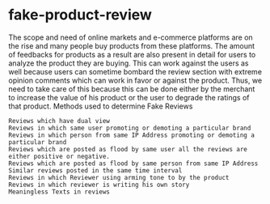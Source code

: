 # fake-product-review
The scope and need of online markets and e-commerce platforms are on the rise and many people buy products from these platforms. The amount of feedbacks for products as a result are also present in detail for users to analyze the product they are buying. This can work against the users as well because users can sometime bombard the review section with extreme opinion comments which can work in favor or against the product. Thus, we need to take care of this because this can be done either by the merchant to increase the value of his product or the user to degrade the ratings of that product.
Methods used to determine Fake Reviews

    Reviews which have dual view
    Reviews in which same user promoting or demoting a particular brand
    Reviews in which person from same IP Address promoting or demoting a particular brand
    Reviews which are posted as flood by same user all the reviews are either positive or negative.
    Reviews which are posted as flood by same person from same IP Address
    Similar reviews posted in the same time interval
    Reviews in which Reviewer using arming tone to by the product
    Reviews in which reviewer is writing his own story
    Meaningless Texts in reviews

